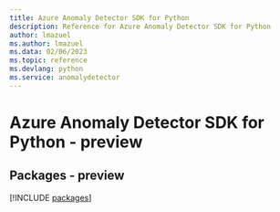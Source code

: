 ```yaml
---
title: Azure Anomaly Detector SDK for Python
description: Reference for Azure Anomaly Detector SDK for Python
author: lmazuel
ms.author: lmazuel
ms.data: 02/06/2023
ms.topic: reference
ms.devlang: python
ms.service: anomalydetector
---
```

# Azure Anomaly Detector SDK for Python - preview
## Packages - preview
[!INCLUDE [packages](anomaly-detector-index.md)]